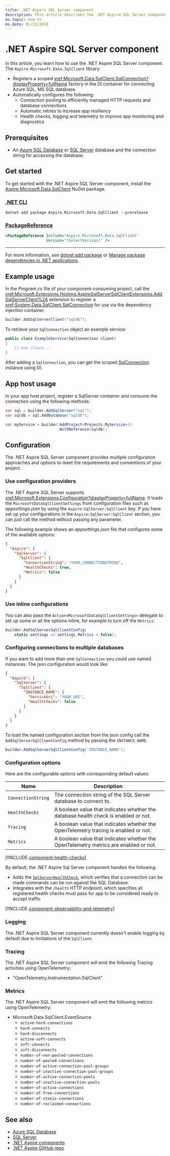 ```yaml
---
title: .NET Aspire SQL Server component
description: This article describes the .NET Aspire SQL Server component.
ms.topic: how-to
ms.date: 01/22/2024
---
```


# .NET Aspire SQL Server component

In this article, you learn how to use the .NET Aspire SQL Server component. The `Aspire.Microsoft.Data.SqlClient` library:

- Registers a scoped <xref:Microsoft.Data.SqlClient.SqlConnection?displayProperty=fullName> factory in the DI container for connecting Azure SQL, MS SQL database.
- Automatically configures the following:
  - Connection pooling to efficiently managed HTTP requests and database connections
  - Automatic retries to increase app resiliency
  - Health checks, logging and telemetry to improve app monitoring and diagnostics

## Prerequisites

- An [Azure SQL Database](/azure/azure-sql/database) or [SQL Server](/sql/sql-server) database and the connection string for accessing the database.

## Get started

To get started with the .NET Aspire SQL Server component, install the [Aspire.Microsoft.Data.SqlClient](https://www.nuget.org/packages/Aspire.Microsoft.Data.SqlClient) NuGet package.

### [.NET CLI](#tab/dotnet-cli)

```dotnetcli
dotnet add package Aspire.Microsoft.Data.SqlClient --prerelease
```

### [PackageReference](#tab/package-reference)

```xml
<PackageReference Include="Aspire.Microsoft.Data.SqlClient"
                  Version="[SelectVersion]" />
```

---

For more information, see [dotnet add package](/dotnet/core/tools/dotnet-add-package) or [Manage package dependencies in .NET applications](/dotnet/core/tools/dependencies).

## Example usage

In the _Program.cs_ file of your component-consuming project, call the <xref:Microsoft.Extensions.Hosting.AspireSqlServerSqlClientExtensions.AddSqlServerClient%2A> extension to register a <xref:System.Data.SqlClient.SqlConnection> for use via the dependency injection container.

```csharp
builder.AddSqlServerClient("sqldb");
```

To retrieve your `SqlConnection` object an example service:

```csharp
public class ExampleService(SqlConnection client)
{
    // Use client...
}
```

After adding a `SqlConnection`, you can get the scoped [SqlConnection](/dotnet/api/microsoft.data.sqlclient.sqlconnection) instance using DI.

## App host usage

In your app host project, register a SqlServer container and consume the connection using the following methods:

```csharp
var sql = builder.AddSqlServer("sql");
var sqldb = sql.AddDatabase("sqldb");

var myService = builder.AddProject<Projects.MyService>()
                       .WithReference(sqldb);
```


## Configuration

The .NET Aspire SQL Server component provides multiple configuration approaches and options to meet the requirements and conventions of your project.

### Use configuration providers

The .NET Aspire SQL Server supports <xref:Microsoft.Extensions.Configuration?displayProperty=fullName>. It loads the `MicrosoftDataSqlClientSettings` from configuration files such as _appsettings.json_ by using the `Aspire:SqlServer:SqlClient` key. If you have set up your configurations in the `Aspire:SqlServer:SqlClient` section, you can just call the method without passing any parameter.

The following example shows an _appsettings.json_ file that configures some of the available options:

```json
{
  "Aspire": {
    "SqlServer": {
      "SqlClient": {
        "ConnectionString": "YOUR_CONNECTIONSTRING",
        "HealthChecks": true,
        "Metrics": false
      }
    }
  }
}
```

### Use inline configurations

You can also pass the `Action<MicrosoftDataSqlClientSettings>` delegate to set up some or all the options inline, for example to turn off the `Metrics`:

```csharp
builder.AddSqlServerSqlClientConfig(
    static settings => settings.Metrics = false);
```

### Configuring connections to multiple databases

If you want to add more than one `SqlConnection` you could use named instances. The json configuration would look like:

```json
{
  "Aspire": {
    "SqlServer": {
      "SqlClient": {
        "INSTANCE_NAME": {
          "ServiceUri": "YOUR_URI",
          "HealthChecks": false
        }
      }
    }
  }
}
```

To load the named configuration section from the json config call the `AddSqlServerSqlClientConfig` method by passing the `INSTANCE_NAME`.

```csharp
builder.AddSqlServerSqlClientConfig("INSTANCE_NAME");
```

### Configuration options

Here are the configurable options with corresponding default values:

| Name               | Description                                                                          |
|--------------------|--------------------------------------------------------------------------------------|
| `ConnectionString` | The connection string of the SQL Server database to connect to.                      |
| `HealthChecks`     | A boolean value that indicates whether the database health check is enabled or not.  |
| `Tracing`          | A boolean value that indicates whether the OpenTelemetry tracing is enabled or not.  |
| `Metrics`          | A boolean value that indicates whether the OpenTelemetry metrics are enabled or not. |

[!INCLUDE [component-health-checks](../includes/component-health-checks.md)]

By default, the .NET Aspire Sql Server component handles the following:

- Adds the [`SqlServerHealthCheck`](https://github.com/Xabaril/AspNetCore.Diagnostics.HealthChecks/blob/master/src/HealthChecks.NpgSql/NpgSqlHealthCheck.cs), which verifies that a connection can be made commands can be run against the SQL Database.
- Integrates with the `/health` HTTP endpoint, which specifies all registered health checks must pass for app to be considered ready to accept traffic

[!INCLUDE [component-observability-and-telemetry](../includes/component-observability-and-telemetry.md)]

### Logging

The .NET Aspire SQL Server component currently doesn't enable logging by default due to limitations of the `SqlClient`.

### Tracing

The .NET Aspire SQL Server component will emit the following Tracing activities using OpenTelemetry:

- "OpenTelemetry.Instrumentation.SqlClient"

### Metrics

The .NET Aspire SQL Server component will emit the following metrics using OpenTelemetry:

- Microsoft.Data.SqlClient.EventSource
  - `active-hard-connections`
  - `hard-connects`
  - `hard-disconnects`
  - `active-soft-connects`
  - `soft-connects`
  - `soft-disconnects`
  - `number-of-non-pooled-connections`
  - `number-of-pooled-connections`
  - `number-of-active-connection-pool-groups`
  - `number-of-inactive-connection-pool-groups`
  - `number-of-active-connection-pools`
  - `number-of-inactive-connection-pools`
  - `number-of-active-connections`
  - `number-of-free-connections`
  - `number-of-stasis-connections`
  - `number-of-reclaimed-connections`

## See also

- [Azure SQL Database](/azure/azure-sql/database)
- [SQL Server](/sql/sql-server)
- [.NET Aspire components](../fundamentals/components-overview.md)
- [.NET Aspire GitHub repo](https://github.com/dotnet/aspire)
